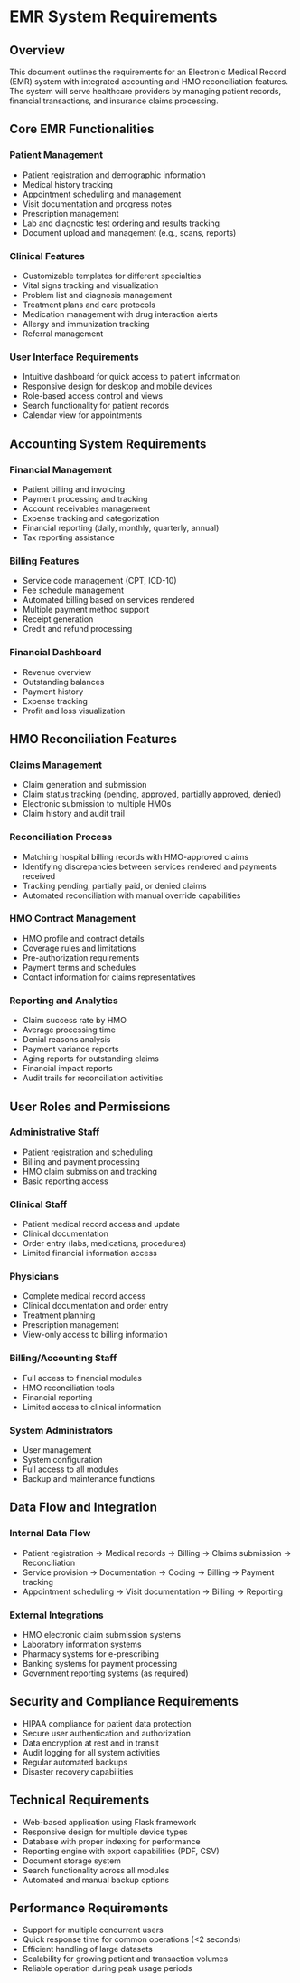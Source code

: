 # EMR System Requirements

## Overview
This document outlines the requirements for an Electronic Medical Record (EMR) system with integrated accounting and HMO reconciliation features. The system will serve healthcare providers by managing patient records, financial transactions, and insurance claims processing.

## Core EMR Functionalities

### Patient Management
- Patient registration and demographic information
- Medical history tracking
- Appointment scheduling and management
- Visit documentation and progress notes
- Prescription management
- Lab and diagnostic test ordering and results tracking
- Document upload and management (e.g., scans, reports)

### Clinical Features
- Customizable templates for different specialties
- Vital signs tracking and visualization
- Problem list and diagnosis management
- Treatment plans and care protocols
- Medication management with drug interaction alerts
- Allergy and immunization tracking
- Referral management

### User Interface Requirements
- Intuitive dashboard for quick access to patient information
- Responsive design for desktop and mobile devices
- Role-based access control and views
- Search functionality for patient records
- Calendar view for appointments

## Accounting System Requirements

### Financial Management
- Patient billing and invoicing
- Payment processing and tracking
- Account receivables management
- Expense tracking and categorization
- Financial reporting (daily, monthly, quarterly, annual)
- Tax reporting assistance

### Billing Features
- Service code management (CPT, ICD-10)
- Fee schedule management
- Automated billing based on services rendered
- Multiple payment method support
- Receipt generation
- Credit and refund processing

### Financial Dashboard
- Revenue overview
- Outstanding balances
- Payment history
- Expense tracking
- Profit and loss visualization

## HMO Reconciliation Features

### Claims Management
- Claim generation and submission
- Claim status tracking (pending, approved, partially approved, denied)
- Electronic submission to multiple HMOs
- Claim history and audit trail

### Reconciliation Process
- Matching hospital billing records with HMO-approved claims
- Identifying discrepancies between services rendered and payments received
- Tracking pending, partially paid, or denied claims
- Automated reconciliation with manual override capabilities

### HMO Contract Management
- HMO profile and contract details
- Coverage rules and limitations
- Pre-authorization requirements
- Payment terms and schedules
- Contact information for claims representatives

### Reporting and Analytics
- Claim success rate by HMO
- Average processing time
- Denial reasons analysis
- Payment variance reports
- Aging reports for outstanding claims
- Financial impact reports
- Audit trails for reconciliation activities

## User Roles and Permissions

### Administrative Staff
- Patient registration and scheduling
- Billing and payment processing
- HMO claim submission and tracking
- Basic reporting access

### Clinical Staff
- Patient medical record access and update
- Clinical documentation
- Order entry (labs, medications, procedures)
- Limited financial information access

### Physicians
- Complete medical record access
- Clinical documentation and order entry
- Treatment planning
- Prescription management
- View-only access to billing information

### Billing/Accounting Staff
- Full access to financial modules
- HMO reconciliation tools
- Financial reporting
- Limited access to clinical information

### System Administrators
- User management
- System configuration
- Full access to all modules
- Backup and maintenance functions

## Data Flow and Integration

### Internal Data Flow
- Patient registration → Medical records → Billing → Claims submission → Reconciliation
- Service provision → Documentation → Coding → Billing → Payment tracking
- Appointment scheduling → Visit documentation → Billing → Reporting

### External Integrations
- HMO electronic claim submission systems
- Laboratory information systems
- Pharmacy systems for e-prescribing
- Banking systems for payment processing
- Government reporting systems (as required)

## Security and Compliance Requirements
- HIPAA compliance for patient data protection
- Secure user authentication and authorization
- Data encryption at rest and in transit
- Audit logging for all system activities
- Regular automated backups
- Disaster recovery capabilities

## Technical Requirements
- Web-based application using Flask framework
- Responsive design for multiple device types
- Database with proper indexing for performance
- Reporting engine with export capabilities (PDF, CSV)
- Document storage system
- Search functionality across all modules
- Automated and manual backup options

## Performance Requirements
- Support for multiple concurrent users
- Quick response time for common operations (<2 seconds)
- Efficient handling of large datasets
- Scalability for growing patient and transaction volumes
- Reliable operation during peak usage periods
